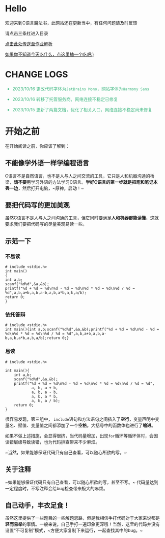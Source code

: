 # Hello

欢迎来到C语言魔法书，此网站还在更新当中，有任何问题请及时反馈

请点击三条杠进入目录

<font color=#42b983>[点击此处传送至作业解析](/pages/作业.md)</font>

<font color=#42b983>[如果你不知道今天吃什么，点这里抽一个吃吧:)](https://dragonte6967.gitee.io/pages/吃什么.html)</font>

# CHANGE LOGS

<font color= #42b983>

 - 2023/10/16 更改代码字体为`JetBrains Mono`，网站字体为`Harmony Sans`

 - 2023/10/16 转移了托管服务商，网络连接不稳定已修复

 - 2023/10/15 更新了两篇文档，优化了相关入口，网络连接不稳定尚未修复

 
</font>


# 开始之前

在开始阅读之前，你应该了解到：

## 不能像学外语一样学编程语言

 C语言不是自然语言，也不是人与人之间交流的工具，它只是人和机器沟通的桥梁，**请不要**用学习外语的方法学习C语言。**学好C语言的第一步就是把笔和笔记本丢一边**，然后打开电脑，~原神，启动！~

## 要把代码写的更加美观

 虽然C语言不是人与人之间沟通的工具，但它同时要满足**人和机器都能读懂**，这就要求我们要把代码写的尽量美观易读一些。

 ## 示范一下

 <!-- tabs:start -->

 ### **不易读**

```clike
# include <stdio.h>
int main()
{
int a,b;
scanf("%d%d",&a,&b);
printf("%d + %d = %d\n%d - %d = %d\n%d * %d = %d\n%d / %d = %d",a,b,a+b,a,b,a-b,a,b,a*b,a,b,a/b);
return 0;
}
```

### **依托答辩**

 ```clike
# include <stdio.h>
int main(){int a,b;scanf("%d%d",&a,&b);printf("%d + %d = %d\n%d - %d = %d\n%d * %d = %d\n%d / %d = %d",a,b,a+b,a,b,a-b,a,b,a*b,a,b,a/b);return 0;}
 ```

 ### **易读**

```clike
# include <stdio.h>

int main(){
    int a,b;
    scanf("%d%d",&a,&b);
    printf("%d + %d = %d\n%d - %d = %d\n%d * %d = %d\n%d / %d = %d",
            a, b, a + b,
            a, b, a - b,
            a, b, a * b,
            a, b, a / b);
    return 0;
}
```

 <!-- tabs:end -->

很容易发现，第三组中，  `include`语句和方法语句之间插入了**空行**，变量声明中变量名、赋值、变量值之间都添加了一个**空格**，大括号中的函数体也进行了**缩进**。

如果不做上述措施，会显得很挤，当代码量增加，出现`for`循环等循环体时，会因读错层级导致读错，也为代码排查带来不少麻烦。

~当然，如果能够保证代码只有自己查看，可以随心所欲的写。~

## 关于注释

~如果能够保证代码只有自己查看，可以随心所欲的写，甚至不写。~ 代码量达到一定程度时，不写注释会给bug检查带来极大的麻烦。

## 自己动手，丰衣足食！

虽然这里提供了一些题目的一些解题思路，但是我相信手打代码对于大家来说都是**轻而易举**的事情。一般来说，自己手打一遍印象更深哦！当然，这里的代码并没有设置“不可复制”模式，~方便大家复制下来运行，一起查找其中的bug。~

 